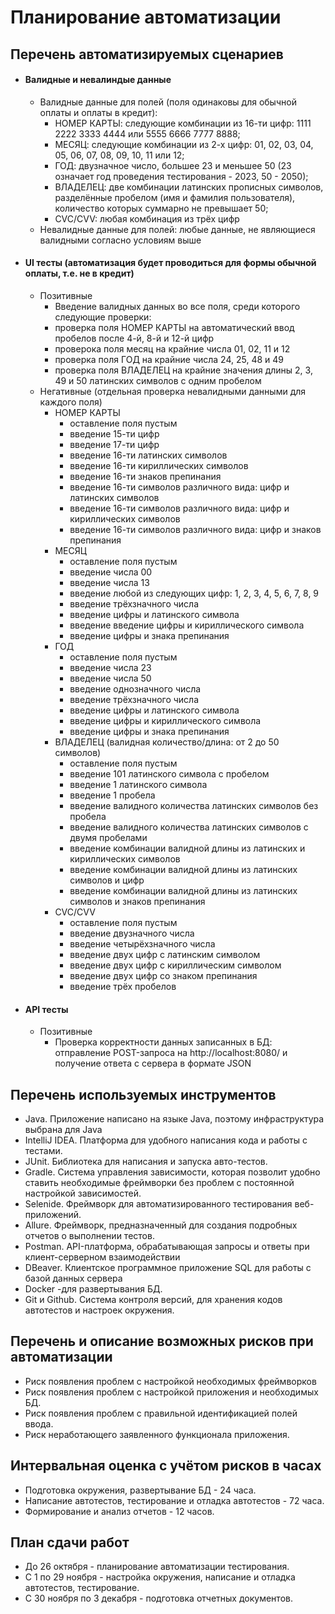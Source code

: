 # Планирование автоматизации

## Перечень автоматизируемых сценариев

- #### Валидные и невалиндые данные
    - Валидные данные для полей (поля одинаковы для обычной оплаты и оплаты в кредит):
        - НОМЕР КАРТЫ: следующие комбинации из 16-ти цифр: 1111 2222 3333 4444 или 5555 6666 7777 8888;
        - МЕСЯЦ: следующие комбинации из 2-х цифр: 01, 02, 03, 04, 05, 06, 07, 08, 09, 10, 11 или 12;
        - ГОД: двузначное число, большее 23 и меньшее 50 (23 означает год проведения тестирования - 2023, 50 - 2050);
        - ВЛАДЕЛЕЦ: две комбинации латинских прописных символов, разделённые пробелом (имя и фамилия пользователя),
          количество которых суммарно не превышает 50;
        - CVC/CVV: любая комбинация из трёх цифр
    - Невалидные данные для полей: любые данные, не являющиеся валидными согласно условиям выше
- #### UI тесты (автоматизация будет проводиться для формы обычной оплаты, т.е. не в кредит)
    - Позитивные
        - Введение валидных данных во все поля, среди которого следующие проверки:
        - проверка поля НОМЕР КАРТЫ на автоматический ввод пробелов после 4-й, 8-й и 12-й цифр
        - проверока поля месяц на крайние числа 01, 02, 11 и 12
        - проверка поля ГОД на крайние числа 24, 25, 48 и 49
        - проверка поля ВЛАДЕЛЕЦ на крайние значения длины 2, 3, 49 и 50 латинских символов с одним пробелом
    - Негативные (отдельная проверка невалидными данными для каждого поля)
        - НОМЕР КАРТЫ
            - оставление поля пустым
            - введение 15-ти цифр
            - введение 17-ти цифр
            - введение 16-ти латинских символов
            - введение 16-ти кириллических символов
            - введение 16-ти знаков препинания
            - введение 16-ти символов различного вида: цифр и латинских символов
            - введение 16-ти символов различного вида: цифр и кириллических символов
            - введение 16-ти символов различного вида: цифр и знаков препинания
        - МЕСЯЦ
            - оставление поля пустым
            - введение числа 00
            - введение числа 13
            - введение любой из следующих цифр: 1, 2, 3, 4, 5, 6, 7, 8, 9
            - введение трёхзначного числа
            - введение цифры и латинского символа
            - введение введение цифры и кириллического символа
            - введение цифры и знака препинания
        - ГОД
            - оставление поля пустым
            - введение числа 23
            - введение числа 50
            - введение однозначного числа
            - введение трёхзначного числа
            - введение цифры и латинского символа
            - введение цифры и кириллического символа
            - введение цифры и знака препинания
        - ВЛАДЕЛЕЦ (валидная количество/длина: от 2 до 50 символов)
            - оставление поля пустым
            - введение 101 латинского символа с пробелом
            - введение 1 латинского символа
            - введение 1 пробела
            - введение валидного количества латинских символов без пробела
            - введение валидного количества латинских символов с двумя пробелами
            - введение комбинации валидной длины из латинских и кириллических символов
            - введение комбинации валидной длины из латинских символов и цифр
            - введение комбинации валидной длины из латинских символов и знаков препинания
        - CVC/CVV
            - оставление поля пустым
            - введение двузначного числа
            - введение четырёхзначного числа
            - введение двух цифр с латинским символом
            - введение двух цифр с кириллическим символом
            - введение двух цифр со знаком препинания
            - введение трёх пробелов

- #### API тесты
    - Позитивные
        - Проверка корректности данных записанных в БД: отправление POST-запроса на http://localhost:8080/ и
          получение ответа с сервера в формате JSON

## Перечень используемых инструментов

* Java. Приложение написано на языке Java, поэтому инфраструктура выбрана для Java
* IntelliJ IDEA. Платформа для удобного написания кода и работы с тестами.
* JUnit. Библиотека для написания и запуска авто-тестов.
* Gradle. Система управления зависимости, которая позволит удобно ставить необходимые фреймворки без проблем с
  постоянной настройкой зависимостей.
* Selenide. Фреймворк для автоматизированного тестирования веб-приложений.
* Allure. Фреймворк, предназначенный для создания подробных отчетов о выполнении тестов.
* Postman. API-платформа, обрабатывающая запросы и ответы при клиент-серверном взаимодействии
* DBeaver. Клиентское программное приложение SQL для работы с базой данных сервера
* Docker -для развертывания БД.
* Git и Github. Система контроля версий, для хранения кодов автотестов и настроек окружения.

## Перечень и описание возможных рисков при автоматизации

* Риск появления проблем с настройкой необходимых фреймворков
* Риск появления проблем с настройкой приложения и необходимых БД.
* Риск появления проблем с правильной идентификацией полей ввода.
* Риск неработающего заявленного функционала приложения.

## Интервальная оценка с учётом рисков в часах

* Подготовка окружения, развертывание БД - 24 часа.
* Написание автотестов, тестирование и отладка автотестов - 72 часа.
* Формирование и анализ отчетов - 12 часов.

## План сдачи работ

* До 26 октября - планирование автоматизации тестирования.
* С 1 по 29 ноября - настройка окружения, написание и отладка автотестов, тестирование.
* C 30 ноября по 3 декабря - подготовка отчетных документов.